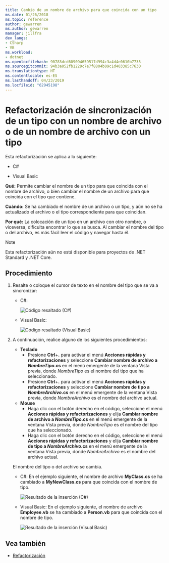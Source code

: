 ```yaml
---
title: Cambio de un nombre de archivo para que coincida con un tipo
ms.date: 01/26/2018
ms.topic: reference
author: gewarren
ms.author: gewarren
manager: jillfra
dev_langs:
- CSharp
- VB
ms.workload:
- dotnet
ms.openlocfilehash: 90783dcd609094659517d994c3a4d4e0610b7735
ms.sourcegitcommit: 94b3a052fb1229c7e7f8804b09c1d403385c7630
ms.translationtype: HT
ms.contentlocale: es-ES
ms.lasthandoff: 04/23/2019
ms.locfileid: "62945198"
---
```

# <a name="sync-a-type-to-a-filename-or-a-filename-to-a-type-refactoring"></a>Refactorización de sincronización de un tipo con un nombre de archivo o de un nombre de archivo con un tipo

Esta refactorización se aplica a lo siguiente:

- C#

- Visual Basic

**Qué:** Permite cambiar el nombre de un tipo para que coincida con el nombre de archivo, o bien cambiar el nombre de un archivo para que coincida con el tipo que contiene.

**Cuándo:** Se ha cambiado el nombre de un archivo o un tipo, y aún no se ha actualizado el archivo o el tipo correspondiente para que coincidan.

**Por qué:** La colocación de un tipo en un archivo con otro nombre, o viceversa, dificulta encontrar lo que se busca. Al cambiar el nombre del tipo o del archivo, es más fácil leer el código y navegar hasta él.

> [!NOTE]
> Esta refactorización aún no está disponible para proyectos de .NET Standard y .NET Core.

## <a name="how-to"></a>Procedimiento

1. Resalte o coloque el cursor de texto en el nombre del tipo que se va a sincronizar:

   - C#:

       ![Código resaltado (C#)](media/synctype-highlight-cs.png)

   - Visual Basic:

       ![Código resaltado (Visual Basic)](media/synctype-highlight-vb.png)

2. A continuación, realice alguno de los siguientes procedimientos:

   - **Teclado**
      - Presione **Ctrl**+**.** para activar el menú **Acciones rápidas y refactorizaciones** y seleccione **Cambiar nombre de archivo a *NombreTipo*.cs** en el menú emergente de la ventana Vista previa, donde *NombreTipo* es el nombre del tipo que ha seleccionado.
      - Presione **Ctrl**+**.** para activar el menú **Acciones rápidas y refactorizaciones** y seleccione **Cambiar nombre de tipo a _NombreArchivo_.cs** en el menú emergente de la ventana Vista previa, donde *NombreArchivo* es el nombre del archivo actual.
   - **Mouse**
      - Haga clic con el botón derecho en el código, seleccione el menú **Acciones rápidas y refactorizaciones** y elija **Cambiar nombre de archivo a *NombreTipo*.cs** en el menú emergente de la ventana Vista previa, donde *NombreTipo* es el nombre del tipo que ha seleccionado.
      - Haga clic con el botón derecho en el código, seleccione el menú **Acciones rápidas y refactorizaciones** y elija **Cambiar nombre de tipo a _NombreArchivo_.cs** en el menú emergente de la ventana Vista previa, donde *NombreArchivo* es el nombre del archivo actual.

   El nombre del tipo o del archivo se cambia.

   - C#: En el ejemplo siguiente, el nombre de archivo **MyClass.cs** se ha cambiado a **MyNewClass.cs** para que coincida con el nombre de tipo.

       ![Resultado de la inserción (C#)](media/synctype-result-cs.png)

   - Visual Basic: En el ejemplo siguiente, el nombre de archivo **Employee.vb** se ha cambiado a **Person.vb** para que coincida con el nombre de tipo.

       ![Resultado de la inserción (Visual Basic)](media/synctype-result-vb.png)

## <a name="see-also"></a>Vea también

- [Refactorización](../refactoring-in-visual-studio.md)
